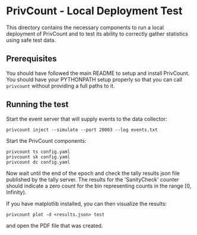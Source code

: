 # PrivCount - Local Deployment Test

This directory contains the necessary components to run a local deployment of PrivCount and to test
its ability to correctly gather statistics using safe test data.

## Prerequisites

You should have followed the main README to setup and install PrivCount. You should have your
PYTHONPATH setup properly so that you can call `privcount` without providing a full paths to it.

## Running the test

Start the event server that will supply events to the data collector:

    privcount inject --simulate --port 20003 --log events.txt

Start the PrivCount components:

    privcount ts config.yaml
    privcount sk config.yaml
    privcount dc config.yaml

Now wait until the end of the epoch and check the tally results json file published by the
tally server. The results for the 'SanityCheck' counter should indicate a zero count for the
bin representing counts in the range [0, Infinity).

If you have matplotlib installed, you can then visualize the results:

    privcount plot -d <results.json> test

and open the PDF file that was created.
